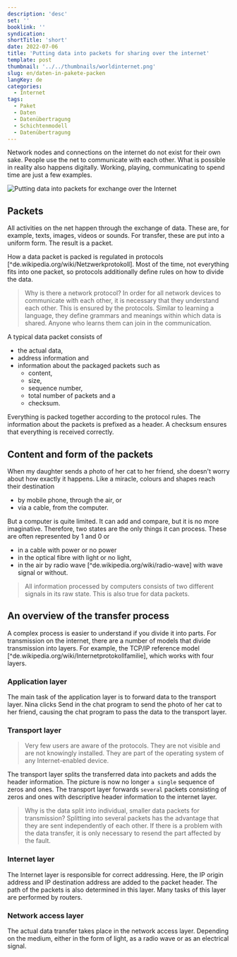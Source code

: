 ```yaml
---
description: 'desc'
set: ''
booklink: ''
syndication:
shortTitle: 'short'
date: 2022-07-06
title: 'Putting data into packets for sharing over the internet'
template: post
thumbnail: '../../thumbnails/worldinternet.png'
slug: en/daten-in-pakete-packen
langKey: de
categories:
  - Internet
tags:
  - Paket
  - Daten
  - Datenübertragung
  - Schichtenmodell
  - Datenübertragung
---
```



Network nodes and connections on the internet do not exist for their own sake. People use the net to communicate with each other. What is possible in reality also happens digitally. Working, playing, communicating to spend time are just a few examples. 

![Putting data into packets for exchange over the Internet](/images/2.en.png)

## Packets

All activities on the net happen through the exchange of data. These are, for example, texts, images, videos or sounds. For transfer, these are put into a uniform form. The result is a packet.

How a data packet is packed is regulated in protocols [^de.wikipedia.org/wiki/Netzwerkprotokoll]. Most of the time, not everything fits into one packet, so protocols additionally define rules on how to divide the data. 

> Why is there a network protocol? In order for all network devices to communicate with each other, it is necessary that they understand each other. This is ensured by the protocols. Similar to learning a language, they define grammars and meanings within which data is shared. Anyone who learns them can join in the communication.

A typical data packet consists of 
- the actual data, 
- address information and 
- information about the packaged packets such as
  - content,
  - size,
  - sequence number, 
  - total number of packets and a 
  - checksum.

Everything is packed together according to the protocol rules. The information about the packets is prefixed as a header. A checksum ensures that everything is received correctly.

## Content and form of the packets

When my daughter sends a photo of her cat to her friend, she doesn't worry about how exactly it happens. Like a miracle, colours and shapes reach their destination
- by mobile phone, through the air, or 
- via a cable, from the computer.

But a computer is quite limited. It can add and compare, but it is no more imaginative. Therefore, two states are the only things it can process. These are often represented by 1 and 0 or 
- in a cable with power or no power 
- in the optical fibre with light or no light, 
- in the air by radio wave [^de.wikipedia.org/wiki/radio-wave] with wave signal or without.

> All information processed by computers consists of two different signals in its raw state. This is also true for data packets.

## An overview of the transfer process

A complex process is easier to understand if you divide it into parts. For transmission on the internet, there are a number of models that divide transmission into layers. For example, the TCP/IP reference model [^de.wikipedia.org/wiki/Internetprotokollfamilie], which works with four layers.

### Application layer

The main task of the application layer is to forward data to the transport layer. Nina clicks Send in the chat program to send the photo of her cat to her friend, causing the chat program to pass the data to the transport layer.

### Transport layer

> Very few users are aware of the protocols. They are not visible and are not knowingly installed. They are part of the operating system of any Internet-enabled device. 

The transport layer splits the transferred data into packets and adds the header information. The picture is now no longer `a single` sequence of zeros and ones. The transport layer forwards `several` packets consisting of zeros and ones with descriptive header information to the internet layer.

> Why is the data split into individual, smaller data packets for transmission? Splitting into several packets has the advantage that they are sent independently of each other. If there is a problem with the data transfer, it is only necessary to resend the part affected by the fault. 

### Internet layer

The Internet layer is responsible for correct addressing. Here, the IP origin address and IP destination address are added to the packet header. The path of the packets is also determined in this layer. Many tasks of this layer are performed by routers.

### Network access layer

The actual data transfer takes place in the network access layer. Depending on the medium, either in the form of light, as a radio wave or as an electrical signal.
<img src="https://vg04.met.vgwort.de/na/1fdfb2f8f4f84aad983c8e27a2138298" width="1" height="1" alt="">
